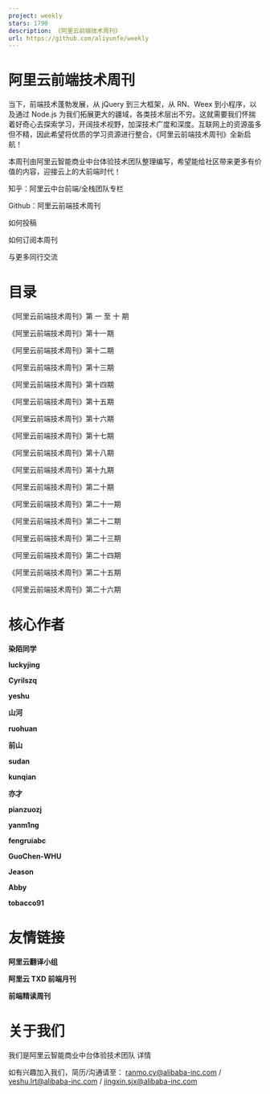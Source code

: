 ```yaml
---
project: weekly
stars: 1790
description: 《阿里云前端技术周刊》
url: https://github.com/aliyunfe/weekly
---
```


阿里云前端技术周刊
=========

当下，前端技术蓬勃发展，从 jQuery 到三大框架，从 RN、Weex 到小程序，以及通过 Node.js 为我们拓展更大的疆域，各类技术层出不穷。这就需要我们怀揣着好奇心去探索学习，开阔技术视野，加深技术广度和深度。互联网上的资源虽多但不精，因此希望将优质的学习资源进行整合，《阿里云前端技术周刊》全新启航！

本周刊由阿里云智能商业中台体验技术团队整理编写，希望能给社区带来更多有价值的内容，迎接云上的大前端时代！

知乎：阿里云中台前端/全栈团队专栏

Github：阿里云前端技术周刊

如何投稿

如何订阅本周刊

与更多同行交流

目录
==

《阿里云前端技术周刊》第 一 至 十 期

《阿里云前端技术周刊》第十一期

《阿里云前端技术周刊》第十二期

《阿里云前端技术周刊》第十三期

《阿里云前端技术周刊》第十四期

《阿里云前端技术周刊》第十五期

《阿里云前端技术周刊》第十六期

《阿里云前端技术周刊》第十七期

《阿里云前端技术周刊》第十八期

《阿里云前端技术周刊》第十九期

《阿里云前端技术周刊》第二十期

《阿里云前端技术周刊》第二十一期

《阿里云前端技术周刊》第二十二期

《阿里云前端技术周刊》第二十三期

《阿里云前端技术周刊》第二十四期

《阿里云前端技术周刊》第二十五期

《阿里云前端技术周刊》第二十六期

核心作者
====

  
**染陌同学**

  
**luckyjing**

  
**Cyrilszq**

  
**yeshu**

  
**山河**

  
**ruohuan**

  
**前山**

  
**sudan**

  
**kunqian**

  
**亦才**

  
**pianzuozj**

  
**yanm1ng**

  
**fengruiabc**

  
**GuoChen-WHU**

  
**Jeason**

  
**Abby**

  
**tobacco91**

友情链接
====

  
**阿里云翻译小组**

  
**阿里云 TXD 前端月刊**

  
**前端精读周刊**

关于我们
====

我们是阿里云智能商业中台体验技术团队 详情

如有兴趣加入我们，简历/沟通请至： ranmo.cy@alibaba-inc.com / yeshu.lrt@alibaba-inc.com / jingxin.sjx@alibaba-inc.com
